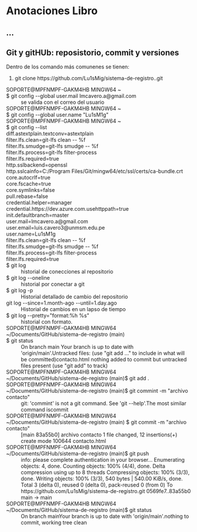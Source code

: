 <h1>Anotaciones Libro</h1>

<h2>...</h2>
<h2>Git y gitHUb: reposistorio, commit y versiones</h2>
<p>Dentro de los comando más comunenes se tienen:</p>
<ol>
  <li>git clone https://github.com/Lu1sMig/sistema-de-registro..git</li>
</ol>
<dl>
  <dt>SOPORTE@MPFNMPF-GAKM4HB MINGW64 ~<br />
$ git config --global user.mail lmcavero.a@gmail.com
</dt>
  <dd>se valida con el correo del usuario</dd>
  <dt>SOPORTE@MPFNMPF-GAKM4HB MINGW64 ~<br/>
$ git config --global user.name "Lu1sM1g"
  </dt>
  <dt>
    SOPORTE@MPFNMPF-GAKM4HB MINGW64 ~<br/>
$ git config --list<br/>
diff.astextplain.textconv=astextplain<br/>
filter.lfs.clean=git-lfs clean -- %f<br/>
filter.lfs.smudge=git-lfs smudge -- %f<br/>
filter.lfs.process=git-lfs filter-process<br/>
filter.lfs.required=true<br/>
http.sslbackend=openssl<br/>
http.sslcainfo=C:/Program Files/Git/mingw64/etc/ssl/certs/ca-bundle.crt<br/>
core.autocrlf=true<br/>
core.fscache=true<br/>
core.symlinks=false<br/>
pull.rebase=false<br/>
credential.helper=manager<br/>
credential.https://dev.azure.com.usehttppath=true<br/>
init.defaultbranch=master<br/>
user.mail=lmcavero.a@gmail.com<br/>
user.email=luis.cavero3@unmsm.edu.pe<br/>
user.name=Lu1sM1g<br/>
filter.lfs.clean=git-lfs clean -- %f<br/>
filter.lfs.smudge=git-lfs smudge -- %f<br/>
filter.lfs.process=git-lfs filter-process<br/>
filter.lfs.required=true<br/>

  </dt>
<dt>$ git log</dt>
<dd>historial de conecciones al repositorio</dd>
<dt>$ git log --oneline</dt>
<dd>historial por conectar a git</dd>
<dt>$ git log -p</dt>
<dd>Historial detallado de cambio del repositorio</dd>
<dt>git log --since=1.month-ago --until=1.day.ago</dt>
<dd>Historial de cambios en un lapso de tiempo</dd>
<dt>$ git log --pretty="format:%h %s"</dt>
<dd>historial con formato.</dd>
<dt>SOPORTE@MPFNMPF-GAKM4HB MINGW64 ~/Documents/GitHub/sistema-de-registro (main)<br />$ git status</dt>
<dd>On branch main<br\> Your branch is up to date with 'origin/main'.<br\>Untracked files:<br\>  (use "git add <file>..." to include in what will be committed)<br\>contacto.html<br\>
nothing added to commit but untracked files present (use "git add" to track)
</dd>
<dt>SOPORTE@MPFNMPF-GAKM4HB MINGW64 ~/Documents/GitHub/sistema-de-registro (main)<br\>$ git add .</dt>
<dd></dd>
<dt>SOPORTE@MPFNMPF-GAKM4HB MINGW64 ~/Documents/GitHub/sistema-de-registro (main)<br\>$ git commint -m "archivo contacto"</dt>
<dd>git: 'commint' is not a git command. See 'git --help'.<br\><br\><br\>The most similar command is<br\>commit </dt></dd>
<dt>SOPORTE@MPFNMPF-GAKM4HB MINGW64 ~/Documents/GitHub/sistema-de-registro (main)<br\>
$ git commit -m "archivo contacto"</dt>
<dd> [main 83a55b0] archivo contacto <br\> 1 file changed, 12 insertions(+) <br\> create mode 100644 contacto.html</dd>
<dt>SOPORTE@MPFNMPF-GAKM4HB MINGW64 ~/Documents/GitHub/sistema-de-registro (main)<br\>$ git push</dt>
<dd>info: please complete authentication in your browser...<br\>
Enumerating objects: 4, done.<br\>
Counting objects: 100% (4/4), done.<br\>
Delta compression using up to 8 threads<br\>
Compressing objects: 100% (3/3), done.<br\>
Writing objects: 100% (3/3), 540 bytes | 540.00 KiB/s, done.<br\>
Total 3 (delta 0), reused 0 (delta 0), pack-reused 0 (from 0)<br\>
To https://github.com/Lu1sMig/sistema-de-registro.git<br\>
   0569fe7..83a55b0  main -> main<br\>
</dd>
<dt>SOPORTE@MPFNMPF-GAKM4HB MINGW64 ~/Documents/GitHub/sistema-de-registro (main)<br\>$ git status</dt>
<dd>On branch main<br\>Your branch is up to date with 'origin/main'.<br\>nothing to commit, working tree clean</dd>


</dl>

<style type=”text/css”>
ol {  list-style-type: lower-roman;}
</style>

